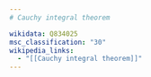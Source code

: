 ```yaml
---
# Cauchy integral theorem

wikidata: Q834025
msc_classification: "30"
wikipedia_links:
  - "[[Cauchy integral theorem]]"
---
```

